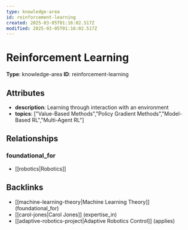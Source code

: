 ```yaml
---
type: knowledge-area
id: reinforcement-learning
created: 2025-03-05T01:16:02.517Z
modified: 2025-03-05T01:16:02.517Z
---
```


# Reinforcement Learning

**Type**: knowledge-area
**ID**: reinforcement-learning

## Attributes

- **description**: Learning through interaction with an environment
- **topics**: ["Value-Based Methods","Policy Gradient Methods","Model-Based RL","Multi-Agent RL"]

## Relationships

### foundational_for

- [[robotics|Robotics]]

## Backlinks

- [[machine-learning-theory|Machine Learning Theory]] (foundational_for)
- [[carol-jones|Carol Jones]] (expertise_in)
- [[adaptive-robotics-project|Adaptive Robotics Control]] (applies)


